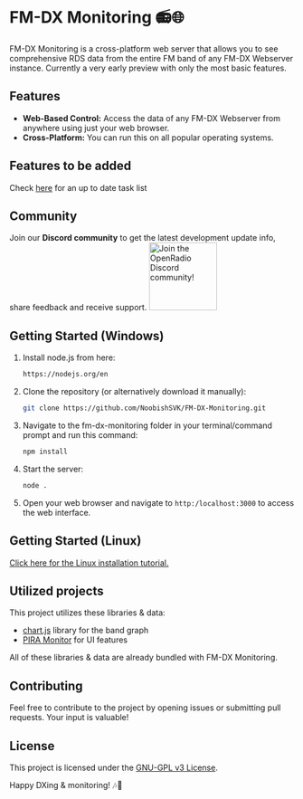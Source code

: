 # FM-DX Monitoring 📻🌐

FM-DX Monitoring is a cross-platform web server that allows you to see comprehensive RDS data from the entire FM band of any FM-DX Webserver instance. Currently a very early preview with only the most basic features.

## Features

- **Web-Based Control:** Access the data of any FM-DX Webserver from anywhere using just your web browser.
- **Cross-Platform:** You can run this on all popular operating systems.

## Features to be added

Check [here](https://trello.com/b/OAKo7n0Q/fm-dx-webserver) for an up to date task list

## Community

Join our **Discord community** to get the latest development update info, share feedback and receive support.
[<img alt="Join the OpenRadio Discord community!" src="https://i.imgur.com/lI9Tuxf.png" height="120">](https://discord.gg/ZAVNdS74mC)

## Getting Started (Windows)

1. Install node.js from here:

   ```bash
   https://nodejs.org/en
   ```
2. Clone the repository (or alternatively download it manually):

   ```bash
   git clone https://github.com/NoobishSVK/FM-DX-Monitoring.git
   ```
3. Navigate to the fm-dx-monitoring folder in your terminal/command prompt and run this command:

   ```bash
   npm install
   ```
4. Start the server:

   ```bash
   node .
   ```
5. Open your web browser and navigate to `http:/localhost:3000` to access the web interface.

## Getting Started (Linux)

[Click here for the Linux installation tutorial.](https://gist.github.com/bkram/788098558312d2fa71c07dc443e03d10)

## Utilized projects

This project utilizes these libraries & data:

- [chart.js](https://www.chartjs.org/) library for the band graph
- [PIRA Monitor](https://pira.cz) for UI features

All of these libraries & data are already bundled with FM-DX Monitoring.

## Contributing

Feel free to contribute to the project by opening issues or submitting pull requests. Your input is valuable!

## License

This project is licensed under the [GNU-GPL v3 License](LICENSE.md).

Happy DXing & monitoring! 🎶📡
